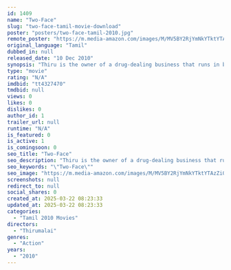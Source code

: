 ```yaml
---
id: 1409
name: "Two-Face"
slug: "two-face-tamil-movie-download"
poster: "posters/two-face-tamil-2010.jpg"
remote_poster: "https://m.media-amazon.com/images/M/MV5BY2RjYmNkYTktYTAzZi00NWVhLWFjYmItZTg2YTg5OGE2MWYyXkEyXkFqcGdeQXVyMTEzNzg0Mjkx._V1_SX300.jpg"
original_language: "Tamil"
dubbed_in: null
released_date: "10 Dec 2010"
synopsis: "Thiru is the owner of a drug-dealing business that runs in both national and international markets. However, he faces challenges when his mother learns about it."
type: "movie"
rating: "N/A"
imdbid: "tt4327470"
tmdbid: null
views: 0
likes: 0
dislikes: 0
author_id: 1
trailer_url: null
runtime: "N/A"
is_featured: 0
is_active: 1
is_comingsoon: 0
seo_title: "Two-Face"
seo_description: "Thiru is the owner of a drug-dealing business that runs in both national and international markets. However, he faces challenges when his mother learns about it."
seo_keywords: "\"Two-Face\""
seo_image: "https://m.media-amazon.com/images/M/MV5BY2RjYmNkYTktYTAzZi00NWVhLWFjYmItZTg2YTg5OGE2MWYyXkEyXkFqcGdeQXVyMTEzNzg0Mjkx._V1_SX300.jpg"
screenshots: null
redirect_to: null
social_shares: 0
created_at: 2025-03-22 08:23:33
updated_at: 2025-03-22 08:23:33
categories:
  - "Tamil 2010 Movies"
directors:
  - "Thirumalai"
genres:
  - "Action"
years:
  - "2010"
---
```

